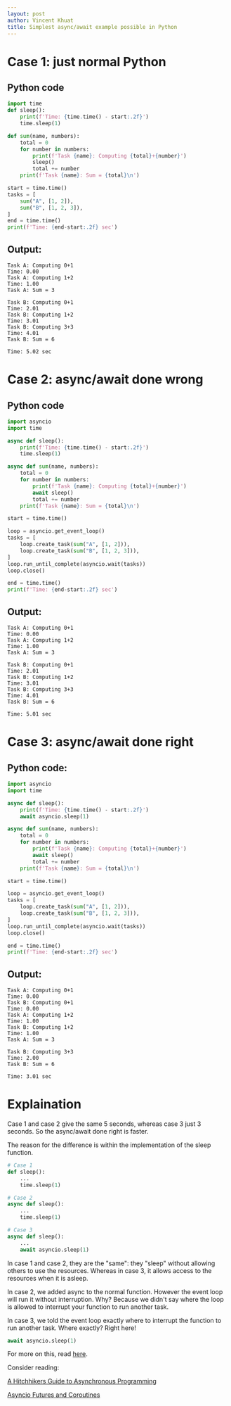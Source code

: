 ```yaml
---
layout: post
author: Vincent Khuat
title: Simplest async/await example possible in Python
---
```


# Case 1: just normal Python
## Python code
```python
import time
def sleep():
    print(f'Time: {time.time() - start:.2f}')
    time.sleep(1)

def sum(name, numbers):
    total = 0
    for number in numbers:
        print(f'Task {name}: Computing {total}+{number}')
        sleep()
        total += number
    print(f'Task {name}: Sum = {total}\n')

start = time.time()
tasks = [
    sum("A", [1, 2]),
    sum("B", [1, 2, 3]),
]
end = time.time()
print(f'Time: {end-start:.2f} sec')
```
## Output:

    Task A: Computing 0+1
    Time: 0.00
    Task A: Computing 1+2
    Time: 1.00
    Task A: Sum = 3

    Task B: Computing 0+1
    Time: 2.01
    Task B: Computing 1+2
    Time: 3.01
    Task B: Computing 3+3
    Time: 4.01
    Task B: Sum = 6

    Time: 5.02 sec

# Case 2: async/await done wrong
## Python code
```python
import asyncio
import time

async def sleep():
    print(f'Time: {time.time() - start:.2f}')
    time.sleep(1)

async def sum(name, numbers):
    total = 0
    for number in numbers:
        print(f'Task {name}: Computing {total}+{number}')
        await sleep()
        total += number
    print(f'Task {name}: Sum = {total}\n')

start = time.time()

loop = asyncio.get_event_loop()
tasks = [
    loop.create_task(sum("A", [1, 2])),
    loop.create_task(sum("B", [1, 2, 3])),
]
loop.run_until_complete(asyncio.wait(tasks))
loop.close()

end = time.time()
print(f'Time: {end-start:.2f} sec')
```
## Output:

    Task A: Computing 0+1
    Time: 0.00
    Task A: Computing 1+2
    Time: 1.00
    Task A: Sum = 3

    Task B: Computing 0+1
    Time: 2.01
    Task B: Computing 1+2
    Time: 3.01
    Task B: Computing 3+3
    Time: 4.01
    Task B: Sum = 6

    Time: 5.01 sec

# Case 3: async/await done right
## Python code:
```python
import asyncio
import time

async def sleep():
    print(f'Time: {time.time() - start:.2f}')
    await asyncio.sleep(1)

async def sum(name, numbers):
    total = 0
    for number in numbers:
        print(f'Task {name}: Computing {total}+{number}')
        await sleep()
        total += number
    print(f'Task {name}: Sum = {total}\n')

start = time.time()

loop = asyncio.get_event_loop()
tasks = [
    loop.create_task(sum("A", [1, 2])),
    loop.create_task(sum("B", [1, 2, 3])),
]
loop.run_until_complete(asyncio.wait(tasks))
loop.close()

end = time.time()
print(f'Time: {end-start:.2f} sec')
```

## Output:

    Task A: Computing 0+1
    Time: 0.00
    Task B: Computing 0+1
    Time: 0.00
    Task A: Computing 1+2
    Time: 1.00
    Task B: Computing 1+2
    Time: 1.00
    Task A: Sum = 3
    
    Task B: Computing 3+3
    Time: 2.00
    Task B: Sum = 6

    Time: 3.01 sec

# Explaination
Case 1 and case 2 give the same 5 seconds, whereas case 3 just 3 seconds. So the async/await done right is faster.

The reason for the difference is within the implementation of the sleep function.
```python
# Case 1
def sleep():
    ...
    time.sleep(1)

# Case 2
async def sleep():
    ...
    time.sleep(1)

# Case 3
async def sleep():
    ...
    await asyncio.sleep(1)
```
In case 1 and case 2, they are the "same": they "sleep" without allowing others to use the resources. Whereas in case 3, it allows access to the resources when it is asleep.

In case 2, we added async to the normal function. However the event loop will run it without interruption. Why? Because we didn't say where the loop is allowed to interrupt your function to run another task.

In case 3, we told the event loop exactly where to interrupt the function to run another task. Where exactly? Right here!
```python
await asyncio.sleep(1)
```
For more on this, read [here](https://djangostars.com/blog/asynchronous-programming-in-python-asyncio/).

Consider reading:

[A Hitchhikers Guide to Asynchronous Programming](https://github.com/crazyguitar/pysheeet/blob/master/docs/appendix/python-concurrent.rst)

[Asyncio Futures and Coroutines](https://autobahn.readthedocs.io/en/latest/asynchronous-programming.html#asyncio-futures-and-coroutines)
